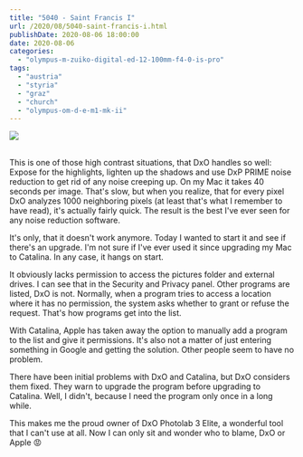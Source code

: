 ```yaml
---
title: "5040 - Saint Francis I"
url: /2020/08/5040-saint-francis-i.html
publishDate: 2020-08-06 18:00:00
date: 2020-08-06
categories: 
  - "olympus-m-zuiko-digital-ed-12-100mm-f4-0-is-pro"
tags: 
  - "austria"
  - "styria"
  - "graz"
  - "church"
  - "olympus-om-d-e-m1-mk-ii"
---
```

<div class="container">
<div class="center"><a target="_blank" href="https://d25zfm9zpd7gm5.cloudfront.net/1200x1200/2018/20180705_101602_DxO_lr.jpg"><img class="webfeedsFeaturedVisual" src="https://d25zfm9zpd7gm5.cloudfront.net/0600x0600/2018/20180705_101602_DxO_lr.jpg" /></a></div>
</div>
<br />

This is one of those high contrast situations, that DxO handles so
well: Expose for the highlights, lighten up the shadows and use DxP
PRIME noise reduction to get rid of any noise creeping up. On my Mac
it takes 40 seconds per image. That's slow, but when you realize,
that for every pixel DxO analyzes 1000 neighboring pixels (at least
that's what I remember to have read), it's actually fairly quick.
The result is the best I've ever seen for any noise reduction
software.

It's only, that it doesn't work anymore. Today I wanted to start it
and see if there's an upgrade. I'm not sure if I've ever used it
since upgrading my Mac to Catalina. In any case, it hangs on start.

It obviously lacks permission to access the pictures folder and
external drives. I can see that in the Security and Privacy panel.
Other programs are listed, DxO is not. Normally, when a program
tries to access a location where it has no permission, the system
asks whether to grant or refuse the request. That's how programs get
into the list. 

With Catalina, Apple has taken away the option to manually add a
program to the list and give it permissions. It's also not a matter
of just entering something in Google and getting the solution. Other
people seem to have no problem.

There have been initial problems with DxO and Catalina, but DxO
considers them fixed. They warn to upgrade the program before
upgrading to Catalina. Well, I didn't, because I need the program
only once in a long while.

This makes me the proud owner of DxO Photolab 3 Elite, a wonderful
tool that I can't use at all. Now I can only sit and wonder who to
blame, DxO or Apple :rage: